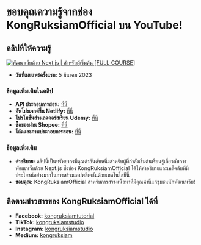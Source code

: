 # ขอบคุณความรู้จากช่อง KongRuksiamOfficial บน YouTube!

## คลิปที่ให้ความรู้
[![พัฒนาเว็บด้วย Next.js | สำหรับผู้เริ่มต้น [FULL COURSE]](https://img.youtube.com/vi/l_DlTj8GzCo/maxresdefault.jpg)](https://youtu.be/l_DlTj8GzCo?si=68XFYqxhdssHDnVY)

- **วันที่เผยแพร่ครั้งแรก:** 5 มีนาคม 2023

### ข้อมูลเพิ่มเติมในคลิป
- **API ประกอบการสอน:** [ที่นี่](https://dummyjson.com/)
- **อัพโปรเจกต์ขึ้น Netlify:** [ที่นี่](https://www.netlify.com/)
- **โปรโมชั่นส่วนลดคอร์สเรียน Udemy:** [ที่นี่](https://github.com/kongruksiamza/udemy-course)
- **ซื้อของผ่าน Shopee:** [ที่นี่](https://shope.ee/3plB9kVnPd)
- **โค้ดและภาพประกอบการสอน:** [ที่นี่](https://github.com/kongruksiamza/next-basic)

### ข้อมูลเพิ่มเติม
- **คำอธิบาย:** คลิปนี้เป็นทรัพยากรมีคุณค่าอันดับหนึ่งสำหรับผู้ที่กำลังเริ่มต้นเรียนรู้เกี่ยวกับการพัฒนาเว็บด้วย Next.js ซึ่งช่อง KongRuksiamOfficial ได้ให้คำอธิบายและเคล็ดลับที่มีประโยชน์อย่างมากในการสร้างแอปพลิเคชันด้วยเทคโนโลยีนี้
- **ขอบคุณ:** KongRuksiamOfficial สำหรับการสร้างเนื้อหาที่มีคุณค่านี้แก่ชุมชนนักพัฒนาเว็บ!

## ติดตามข่าวสารของ KongRuksiamOfficial ได้ที่
- **Facebook:** [kongruksiamtutorial](https://www.facebook.com/kongruksiamtutorial)
- **TikTok:** [kongruksiamstudio](https://www.tiktok.com/@kongruksiamstudio)
- **Instagram:** [kongruksiamstudio](https://www.instagram.com/kongruksiamstudio)
- **Medium:** [kongruksiam](https://medium.com/kongruksiam)
